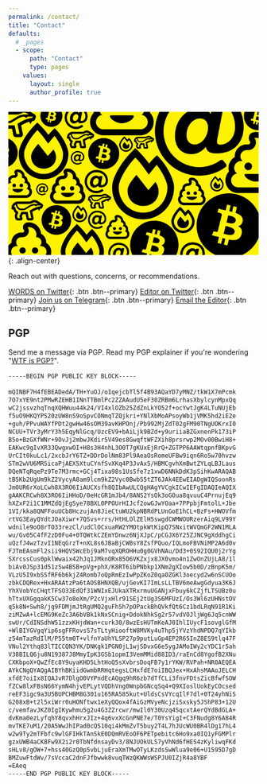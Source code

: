 ```yaml
---
permalink: /contact/
title: "Contact"
defaults:
  # _pages
  - scope:
      path: "Contact"
      type: pages
    values:
      layout: single
      author_profile: true
---
```


![](/assets/images/yellow.png){: .align-center}

Reach out with questions, concerns, or recommendations. 

[<i class="fab fa-twitter"></i> WORDS on Twitter](https://twitter.com/_bitcoinwords){: .btn .btn--primary}
[<i class="fab fa-twitter"></i> Editor on Twitter](https://twitter.com/_joerodgers){: .btn .btn--primary}
[<i class="fab fa-telegram-plane"></i> Join us on Telegram](https://t.me/bitcoinwordsjournal){: .btn .btn--primary}
[<i class="fas fa-envelope-open-text"></i> Email the Editor](mailto:bitcoinwords@gmail.com){: .btn .btn--primary}

## PGP
Send me a message via PGP. Read my PGP explainer if you're wondering "[WTF is PGP?](https://bitcoinwords.github.io/pgp/)".

```
-----BEGIN PGP PUBLIC KEY BLOCK-----

mQINBF7H4fEBEADedA/TH+YuOJ/oIqejcbTl5f4B93AQaYD7yMNZ/tkW1X7mPcmk
7O7xYE9nt2PMwRZEHB1INnTTBmlPc2ZZAAudU5eF30ZRBm6LrhasXbylcynMpxQq
wC2jssvzhqTnqXQHWuu44k24/VI4xlOZb25ZdZnLkYO52f+ocYwtJgK4LTuNUjEb
f5uO9HKQYPS20zUW8nS9oSpvCONmqTZQjkri+YNlXbMoAPsoyWb1jVMK5hd2iE2e
+guh/PPvuWAYfPDt2gwHw46sOM39avKHPOnj/Pb992MjZdT02gFM90TNgUOKrxI0
NCUU+TVr3yMrY3h5EqyNlGcq/UzcEV9+bAiLjk9BZd+y9uriiaBZGxnenPk173iP
B5o+BzGXfWNr+9OvJj2mbwJKdir5V49es8GwqftWFZXih8prsrwp2MOv00BwiH8+
EAKwc9gIvXR33QwgxwOI+H8s3H4nhL3O0T7gKUxEjRrQ+ZGTPP6AAWtqpnfBKpvG
UrCIt0kuLc1/2xcbJrY6TZ+DDrDolNm83Pl9AeaOsRomeUFBw9iqn6Ro5w70hvzw
STm2wVU6MR5icaPjAEX5XtuCYnfSvXKq4P3JvAx5/HBMCgvhXmBwtZYLqLBJLaus
DQeNTqRqePz9Te7M3rmc+GCj4Tixa98s1UsSfe7z1xwD6NNkDdK3pSihKwARAQAB
tB5Kb2UgUm9kZ2VycyA8am9lcm9kZ2Vyc0BwbS5tZT6JAk4EEwEIADgWIQSoonRs
Jm0UR6rXoLCwh8X3RO6IiAUCXsfh8QIbAwULCQgHAgYVCgkICwIEFgIDAQIeAQIX
gAAKCRCwh8X3RO6IiHHoD/0eHcGR1mJb4/8ANS2YsOk3oGOua8qvuuC4PrnujEq9
hXZxF2i1C1MMZdQjEgSye78BXL0PPOUrHIJcf2owGJwYOaa+7PPpbjFmtolL+Jbe
1VI/kka8QNFFouUCb8HczujAn8JieCtuWU2kpNBRdPLUnGoE1hCL+BzFs+HWOVfm
rtVG3EayQYdtJOaXiwr+7QSvs+rrs/HtHLOlZElH5swgdCWMWOURzerAiq9LV99Y
wdnile9oO8rTO33rezCl/udClOCxuaRW2YMOtpkWtKipQ7SNxitWVQmGF2WN1MLA
wu/Gv05C4fF2zD0Fu4+0TQWtkCZEmYDnwz6NjXJpC/pCGJX6Y25ZJNC9gXddhgCi
uQzfJ4wzTzvI1NEqGrzT+nXL8s6JBaBjCWBsY8ZsfPQuo/IQLmoFBVNiMP2A6d0v
FJTmEAsmFl2sii9HQVSWcEbj9aM7vqXQROHHu0g0GVhNAu/Dd3+0S92IQU0j2rYg
SXrcssCus0pklWwaix42hJq1JMknORx85O6VKZxjx8JX0vmo4n1ZwOnZUjLA8/1l
biAv0JSp31d51zSw4BSB+pVg+phX/K8RT6ibPNbkp1XNm2gXIow5b0D/zBnpK5m/
VLzU5I9xbSSfRF6b6kjZ4Romb7oQpRmEzIwPpZKoZ0qaOZGKl3oecyd2w6nSCUOo
zbkCDQRex+HxARAAtzPa6tAOSBHNXQB/ujGevKI7ImLsLLTBV6meAwgGdyua3K6J
YhXVobYcCHqtTFSO33EdQf31WNIxEJUkaXTRxrmuUGANjxFbuy6kCZjfLTSUBz0u
hTtxUXGgqakK5Cw37o8eXm/P2cVjxHlr91SEj2tUg3S6MFUzI/Os3Wl6zUHNstOV
q5k8N+Swh8/jg9FDMjmJtRgUMQ2guFh5h7pOPackBhQVkfQt6Cz1bdLRqN91R1Ki
ziMZwA+lcEMG9KeZc3A6bVBk1kNxSCnig+DdokNhkSg2r57vdVOJljWg6Jq5cnWW
swUr/CdINSdhW51zzxKHjdWan+curk30/8wzEsHUTmKeAJ0IhlIUycF1sovglGfM
+WlBIYGVgqYip6sgFFRovsS7sTLtyHiooftW8MVKy4uThp5jYVzYhdNPDQ7qYIkb
z54mTazRdIlM/P55tm0T+vlfnYaUhYLSP27p9putLuGp4EP2R65InZ8ES9tlq47F
VNul2Ythq83lTICCQN3YK/DNKgk1PGN0jL1wjSDvxG6e5ygJAMoIWy2cYDC1r5ah
V38BILQ6ju8N19387J8MmyIpK3GSb1opmI3VemMMid88ID3/raEnCd8YgofB2XNu
CXKbpoX+QwZfEc8Y9uyaKHD5LhtHoQ5sXvbrsDoqFB7y1rYKW/RVPah+NR0AEQEA
AYkCNgQYAQgAIBYhBKiidGwmbRRHqtegsLCHxfdE7oiIBQJex+HxAhsMAAoJELCH
xfdE7oiIx8IQAJvR7DlgO0VYPndEcAQgq9hR6zb7dTfCLi3fnvFDtsZicBfwfSOW
fZCw8lxFBsN66YymN4hjvEPLytVQDhVng0WnpbGNcqSq4+Q9XIoslUokEyCOcsed
reEF3igc9a3U5BUPCHBM8G301u165RA585kut+UldsCsVYcqIlF7dl+0T24yhNiS
G208xB+t2l5xiWrr0uHONftwx1eXyQQox4fAiGzMVyeNcjziSxsky5JShP83+12U
c/vemfavJKZ0IgIKywhmu5g2u4G3ZZrcwr/mwIl0Y30Uzq4SqcxtAerQYdBdGLA+
dvKma0ezLyfqhY8qvxhHrxJIz+4q6vxXcGnPNE7e/T0YsYigI+C3FNudg8Y6A84R
mvTKE7uM1/20A5WwJhIPad0cQS10qi4kMmZvT5buy2T4L7hJUcWU0BR4lDg17hL4
w2w9Ty2mTFbfc9wlGFIHkTAnSkE0DQmRVEoOF6PETpebitc6Ho9xa0IQ1yFGMPlr
gzxUWB4aCK8Fw9X2i2r0TbNfdnsayDv3/8NJUOkULS7yVhNd6fHES4zKyliwqFKd
sHLv8/gOW+7+hss40GzQ0p5vbLjuEraXmTMwOTyLKzdsSwWlua9e06+U1595D7gD
BMZuwFtdWv/7sVccaC2dnFJfbwwk8vuqTWzQKWWsWSPJU0IZjR4a8YBF
=EAeq
-----END PGP PUBLIC KEY BLOCK-----
```